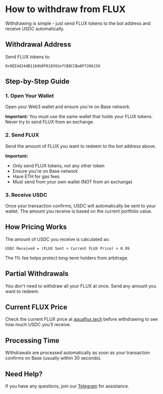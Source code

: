 # How to withdraw from FLUX

Withdrawing is simple - just send FLUX tokens to the bot address and receive USDC automatically.

## Withdrawal Address

Send FLUX tokens to:
```
0x9EE4d24dB1104bDF818391efCB8CCBa8Ff206159
```

## Step-by-Step Guide

### 1. Open Your Wallet

Open your Web3 wallet and ensure you're on Base network.

**Important:** You must use the same wallet that holds your FLUX tokens. Never try to send FLUX from an exchange.

### 2. Send FLUX

Send the amount of FLUX you want to redeem to the bot address above.

**Important:**
- Only send FLUX tokens, not any other token
- Ensure you're on Base network
- Have ETH for gas fees
- Must send from your own wallet (NOT from an exchange)

### 3. Receive USDC

Once your transaction confirms, USDC will automatically be sent to your wallet. The amount you receive is based on the current portfolio value.

## How Pricing Works

The amount of USDC you receive is calculated as:
```
USDC Received = (FLUX Sent × Current FLUX Price) × 0.99
```

The 1% fee helps protect long-term holders from arbitrage.

## Partial Withdrawals

You don't need to withdraw all your FLUX at once. Send any amount you want to redeem.

## Current FLUX Price

Check the current FLUX price at [aquaflux.tech](https://aquaflux.tech) before withdrawing to see how much USDC you'll receive.

## Processing Time

Withdrawals are processed automatically as soon as your transaction confirms on Base (usually within 30 seconds).

## Need Help?

If you have any questions, join our [Telegram](https://t.me/aquaflux_tech) for assistance.